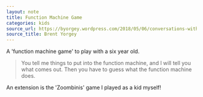 ```yaml
---
layout: note
title: Function Machine Game
categories: kids
source_url: https://byorgey.wordpress.com/2018/05/06/conversations-with-a-six-year-old-on-functional-programming/
source_title: Brent Yorgey
---
```


A 'function machine game' to play with a six year old.

> You tell me things to put into the function machine, and I will tell you what comes out. Then you have to guess what the function machine does.

An extension is the 'Zoombinis' game I played as a kid myself!
